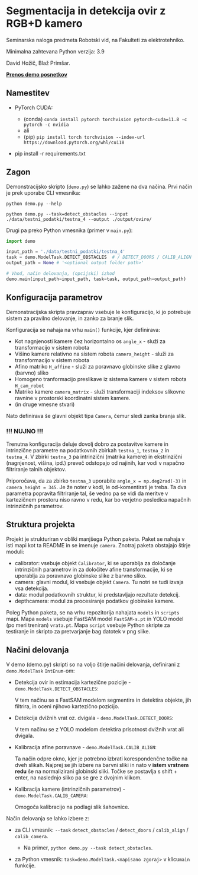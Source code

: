 # Segmentacija in detekcija ovir z RGB+D kamero
Seminarska naloga predmeta Robotski vid, na Fakulteti za elektrotehniko.

Minimalna zahtevana Python verzija: 3.9

David Hožič, Blaž Primšar.

[**Prenos demo posnetkov**](https://unilj-my.sharepoint.com/:u:/g/personal/dh8091_student_uni-lj_si/EWoU2wHQglNDqNV4Jxov_nIBkCs4JSGvzaVEfYwXv9VMig)

## Namestitev
- PyTorch CUDA:

    - (conda) ``conda install pytorch torchvision pytorch-cuda=11.8 -c pytorch -c nvidia``
    - ali
    - (pip)   ``pip install torch torchvision --index-url https://download.pytorch.org/whl/cu118``

- pip install -r requirements.txt

## Zagon
Demonstracijsko skripto (``demo.py``) se lahko zažene na dva načina. Prvi način je prek uporabe CLI vmesnika:

``python demo.py --help``

``python demo.py --task=detect_obstacles --input ./data/testni_podatki/testna_4 --output ./output/ovire/``

Drugi pa preko Python vmesnika (primer v ``main.py``):

```py
import demo

input_path = './data/testni_podatki/testna_4'
task = demo.ModelTask.DETECT_OBSTACLES  # / DETECT_DOORS / CALIB_ALIGN / CALIB_CAMERA
output_path = None # '<optional output folder path>'

# Vhod, način delovanja, (opcijski) izhod
demo.main(input_path=input_path, task=task, output_path=output_path)
```

## Konfiguracija parametrov
Demonstracijska skripta pravzaprav vsebuje le konfiguracijo, ki jo potrebuje sistem za pravilno delovanje, in zanko za branje slik.

Konfiguracija se nahaja na vrhu ``main()`` funkcije, kjer definirava:

- Kot nagnjenosti kamere čez horizontalno os ``angle_x`` - služi za transformacijo v sistem robota
- Višino kamere relativno na sistem robota ``camera_height`` - služi za transformacijo v sistem robota
- Afino matriko ``H_affine`` - služi za poravnavo globinske slike z glavno (barvno) sliko
- Homogeno tranformacijo preslikave iz sistema kamere v sistem robota ``H_cam_robot``
- Matriko kamere ``camera_matrix`` - služi transformaciji indeksov slikovne ravnine v
  prostorski koordinatni sistem kamere.
- (in druge vmesne stvari)

Nato definirava še glavni objekt tipa ``Camera``, čemur sledi zanka branja slik.

### !!! NUJNO !!!
Trenutna konfiguracija deluje dovolj dobro za postavitve kamere in intrinzične parametre na podatkovnih zbirkah
``testna_1``, ``testna_2`` in ``testna_4``. V zbirki ``testna_3`` pa intrinzični (matrika kamere) in
ekstrinzični (nagnjenost, višina, ipd.) preveč odstopajo od najinih, kar vodi v napačno filtriranje talnih objektov.

Priporočava, da za zbirko ``testna_3`` uporabite ``angle_x = np.deg2rad(-3)`` in ``camera_height = 345``.
Je že noter v kodi, le od-komentirati je treba. Ta dva parametra popravita filtriranje tal, še vedno pa se vidi
da meritve v kartezičnem prostoru niso ravno v redu, kar bo verjetno posledica napačnih intrinzičnih parametrov.


## Struktura projekta
Projekt je strukturiran v obliki manjšega Python paketa.
Paket se nahaja v isti mapi kot ta README in se imenuje ``camera``.
Znotraj paketa obstajajo štirje moduli:
- calibrator: vsebuje objekt ``Calibrator``, ki se uporablja za določanje intrinzičnih parametrov
  in za določitev afine transformacije, ki se uporablja za poravnavo globinske slike z barvno sliko.
- camera: glavni modul, ki vsebuje objekt ``Camera``. Tu notri se tudi izvaja vsa detekcija.
- data: modul podatkovnih struktur, ki predstavljajo rezultate detekcij.
- depthcamera: modul za procesiranje podatkov globinske kamere.

Poleg Python paketa, se na vrhu repozitorija nahajata ``models`` in ``scripts`` mapi.
Mapa ``models`` vsebuje FastSAM model ``FastSAM-s.pt`` in YOLO model (po meri treniran) ``vrata.pt``.
Mapa ``script`` vsebuje Python skripte za testiranje in skripto za pretvarjanje bag datotek v png slike.


## Načini delovanja
V demo (demo.py) skripti so na voljo štirje načini delovanja, definirani z ``demo.ModelTask`` ``IntEnum``-om:

- Detekcija ovir in estimacija kartezične pozicije - ``demo.ModelTask.DETECT_OBSTACLES``:

  V tem načinu se s FastSAM modelom segmentira in detektira objekte,
  jih filtrira, in oceni njihovo kartezično pozicijo.

- Detekcija dvižnih vrat oz. dvigala - ``demo.ModelTask.DETECT_DOORS``:

  V tem načinu se z YOLO modelom detektira prisotnost dvižnih vrat ali dvigala.

- Kalibracija afine poravnave - ``demo.ModelTask.CALIB_ALIGN``:

  Ta način odpre okno, kjer je potrebno izbrati korespondenčne točke na dveh slikah.
  Najprej se jih izbere na barvni sliki in nato v **istem vrstnem redu** še na normalizirani
  globinski sliki. Točke se postavlja s shift + enter, na naslednjo sliko pa se gre z dvojnim klikom.

- Kalibracija kamere (intrinzičnih parametrov) - ``demo.ModelTask.CALIB_CAMERA``:

  Omogoča kalibracijo na podlagi slik šahovnice.


Način delovanja se lahko izbere z:

- za CLI vmesnik: ``--task`` ``detect_obstacles`` / ``detect_doors`` / ``calib_align`` / ``calib_camera``.

  - Na primer, ``python demo.py --task detect_obstacles``.

- za Python vmesnik: ``task=demo.ModelTask.<napisano zgoraj>`` v klicu``main``
  funkcije.

